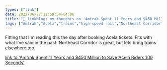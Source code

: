 ```yaml
---
types: ["link"]
date: 2022-06-27T11:59:54-04:00
title: "🔗 linkblog: my thoughts on 'Amtrak Spent 11 Years and $450 Million to Save Acela Riders 100 Seconds'"
tags: ["Amtrak","Acela","trains","high-speed rail","Northeast Corridor"]
---
```

Fitting that I'm reading this the day after booking Acela tickets. Fits with what I've said in the past: Northeast Corridor is great, but lets bring trains elsewhere too.
 

[link to 'Amtrak Spent 11 Years and $450 Million to Save Acela Riders 100 Seconds'](https://www.vice.com/en/article/wxn8qx/amtrak-spent-11-years-and-dollar450-million-to-save-acela-riders-100-seconds)
